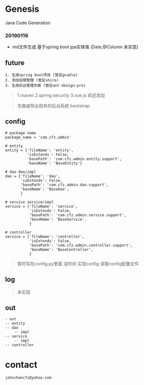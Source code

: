 # Genesis
Java Code Generation



### 20190119

* md文件生成 基于spring boot jpa实体类 (Date,@Column  未实现)


## future

    1. 生成spring boot项目 (暂定gradle) 
    2. 添加权限管理 (暂定shiro) 
    3. 生成后台管理页面 (暂定ant-design-pro)
    
> 1.maven 2.spring security 3.vue.js 欢迎添加 

>  先做成导出现有的后台系统 bootstrap


## config

```
# package name
package_name = 'com.cfz.admin'

# entity
entity = {'fileName': 'entity',
          'isExtends': False,
          'basePath': 'com.cfz.admin.entity.support',
          'baseName': 'BaseEntity'}

# dao dao/impl
dao = {'fileName': 'dao',
       'isExtends': False,
       'basePath': 'com.cfz.admin.dao.support',
       'baseName': 'BaseDao',
       }

# service service/impl
service = {'fileName': 'service',
           'isExtends': False,
           'basePath': 'com.cfz.admin.service.support',
           'baseName': 'BaseService',
           }

# controller
service = {'fileName': 'controller',
           'isExtends': False,
           'basePath': 'com.cfz.admin.controller.support',
           'baseName': 'BaseController',
           }

```

> 暂时写在config.py里面 没时间 实现config 读取config配置文件

## log
> 未实现

## out
   
    - out
    -- entity
    -- dao
        -- impl
    -- service
        -- impl
    -- controller


# contact

    johnchancfz@yahoo.com


